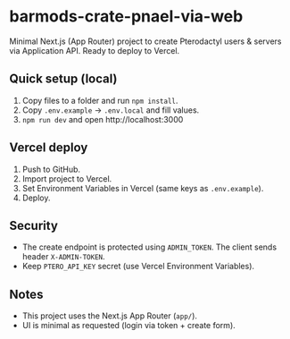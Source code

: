 # barmods-crate-pnael-via-web

Minimal Next.js (App Router) project to create Pterodactyl users & servers via Application API.
Ready to deploy to Vercel.

## Quick setup (local)
1. Copy files to a folder and run `npm install`.
2. Copy `.env.example` -> `.env.local` and fill values.
3. `npm run dev` and open http://localhost:3000

## Vercel deploy
1. Push to GitHub.
2. Import project to Vercel.
3. Set Environment Variables in Vercel (same keys as `.env.example`).
4. Deploy.

## Security
- The create endpoint is protected using `ADMIN_TOKEN`. The client sends header `X-ADMIN-TOKEN`.
- Keep `PTERO_API_KEY` secret (use Vercel Environment Variables).

## Notes
- This project uses the Next.js App Router (`app/`).
- UI is minimal as requested (login via token + create form).
